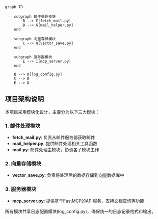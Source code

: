 ```mermaid
graph TD
    
    subgraph 邮件处理模块
        B --> F[fetch_mail.py]
        B --> G[mail_helper.py]
    end

    subgraph 向量存储模块
        C --> H[vector_save.py]
    end

    subgraph 服务器模块
        E --> I[mcp_server.py]
    end

    B --> D[log_config.py]
    C --> D
    E --> D
```

## 项目架构说明

本项目采用模块化设计，主要分为以下三大模块：

### 1. 邮件处理模块
- **fetch_mail.py**: 负责从邮件服务器获取邮件
- **mail_helper.py**: 提供邮件处理相关工具函数
- **mail.py**: 邮件处理主模块，协调各子模块工作

### 2. 向量存储模块
- **vector_save.py**: 负责将处理后的数据存储到向量数据库中

### 3. 服务器模块
- **mcp_server.py**: 提供基于FastMCP的API服务，支持文档查询等功能

所有模块共享日志配置模块(log_config.py)，确保统一的日志记录格式和输出。